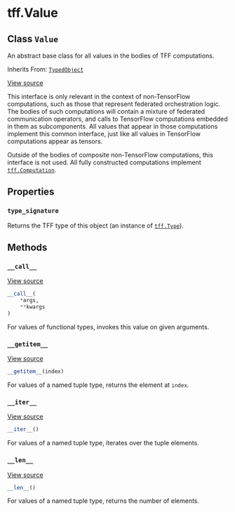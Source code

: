 <div itemscope itemtype="http://developers.google.com/ReferenceObject">
<meta itemprop="name" content="tff.Value" />
<meta itemprop="path" content="Stable" />
<meta itemprop="property" content="type_signature"/>
<meta itemprop="property" content="__call__"/>
<meta itemprop="property" content="__getitem__"/>
<meta itemprop="property" content="__iter__"/>
<meta itemprop="property" content="__len__"/>
</div>

# tff.Value

## Class `Value`

An abstract base class for all values in the bodies of TFF computations.

Inherits From: [`TypedObject`](../tff/TypedObject.md)

<a target="_blank" href=http://github.com/tensorflow/federated/tree/master/tensorflow_federated/python/core/api/value_base.py>View
source</a>

<!-- Placeholder for "Used in" -->

This interface is only relevant in the context of non-TensorFlow computations,
such as those that represent federated orchestration logic. The bodies of such
computations will contain a mixture of federated communication operators, and
calls to TensorFlow computations embedded in them as subcomponents. All values
that appear in those computations implement this common interface, just like all
values in TensorFlow computations appear as tensors.

Outside of the bodies of composite non-TensorFlow computations, this interface
is not used. All fully constructed computations implement
<a href="../tff/Computation.md"><code>tff.Computation</code></a>.

## Properties

<h3 id="type_signature"><code>type_signature</code></h3>

Returns the TFF type of this object (an instance of
<a href="../tff/Type.md"><code>tff.Type</code></a>).

## Methods

<h3 id="__call__"><code>__call__</code></h3>

<a target="_blank" href=http://github.com/tensorflow/federated/tree/master/tensorflow_federated/python/core/api/value_base.py>View
source</a>

```python
__call__(
    *args,
    **kwargs
)
```

For values of functional types, invokes this value on given arguments.

<h3 id="__getitem__"><code>__getitem__</code></h3>

<a target="_blank" href=http://github.com/tensorflow/federated/tree/master/tensorflow_federated/python/core/api/value_base.py>View
source</a>

```python
__getitem__(index)
```

For values of a named tuple type, returns the element at `index`.

<h3 id="__iter__"><code>__iter__</code></h3>

<a target="_blank" href=http://github.com/tensorflow/federated/tree/master/tensorflow_federated/python/core/api/value_base.py>View
source</a>

```python
__iter__()
```

For values of a named tuple type, iterates over the tuple elements.

<h3 id="__len__"><code>__len__</code></h3>

<a target="_blank" href=http://github.com/tensorflow/federated/tree/master/tensorflow_federated/python/core/api/value_base.py>View
source</a>

```python
__len__()
```

For values of a named tuple type, returns the number of elements.
